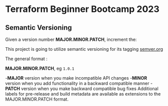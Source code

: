 # Terraform Beginner Bootcamp 2023

## Semantic Versioning 

Given a version number **MAJOR.MINOR.PATCH**, increment the:

This project is going to utilize semantic versioning for its tagging
[semver.org](https://semver.org/)

The general format : 

**MAJOR.MINOR.PATCH**, eg `1.0.1`

-**MAJOR** version when you make incompatible API changes
-**MINOR** version when you add functionality in a backward compatible manner
-**PATCH** version when you make backward compatible bug fixes
Additional labels for pre-release and build metadata are available as extensions to the MAJOR.MINOR.PATCH format.

